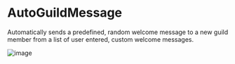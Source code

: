 # AutoGuildMessage
Automatically sends a predefined, random welcome message to a new guild member from a list of user entered, custom welcome messages.

![image](https://github.com/Macumbafeh/AutoGuildMessage/assets/47739411/7df86797-2e26-4755-81b4-8635bebe3df4)

